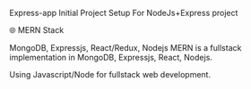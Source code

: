 Express-app
Initial Project Setup For NodeJs+Express project

🌐 MERN Stack

MongoDB, Expressjs, React/Redux, Nodejs
MERN is a fullstack implementation in MongoDB, Expressjs, React, Nodejs.

Using Javascript/Node for fullstack web development.

